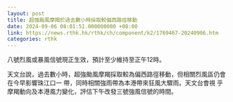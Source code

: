 ```yaml
---
layout: post
title: 超強颱風摩羯於過去數小時採取較偏西路徑移動
date: 2024-09-06 08:01:51.000000000 +08:00
link: https://news.rthk.hk/rthk/ch/component/k2/1769467-20240906.htm
categories: rthk
---
```


八號烈風或暴風信號現正生效，預計至少維持至正午12時。

天文台說，過去數小時，超強颱風摩羯採取較為偏西路徑移動，但相關烈風區仍會在今早影響珠江口一 帶，同時相關強雨帶為本港帶來狂風大驟雨。天文台會視 乎摩羯動向及本港風力變化，評估下午改發三號強風信號的時間。
